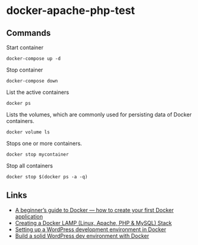 # docker-apache-php-test

## Commands

Start container 
```
docker-compose up -d
```

Stop container 
```
docker-compose down
```

List the active containers
```
docker ps
```

Lists the volumes, which are commonly used for persisting data of Docker containers.
```
docker volume ls
```

Stops one or more containers. 
```
docker stop mycontainer
```

Stop all containers
```
docker stop $(docker ps -a -q)
```

## Links

- [A beginner’s guide to Docker — how to create your first Docker application](https://medium.com/free-code-camp/a-beginners-guide-to-docker-how-to-create-your-first-docker-application-cc03de9b639f)
- [Creating a Docker LAMP (Linux, Apache, PHP & MySQL) Stack](https://quileswest.medium.com/creating-a-docker-lamp-linux-apache-php-mysql-stack-111ad3fb9d56)
- [Setting up a WordPress development environment in Docker](https://developer.yoast.com/blog/set-up-wordpress-development-environment-in-docker/)
- [Build a solid WordPress dev environment with Docker](https://aschmelyun.com/blog/build-a-solid-wordpress-dev-environment-with-docker/)
